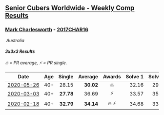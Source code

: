 <style>table {white-space: nowrap;}</style>
<link rel="stylesheet" type="text/css" href="/scw-comp/css/flags.css" />

## [Senior Cubers Worldwide - Weekly Comp Results](/scw-comp/results/)
### [Mark Charlesworth](README.md) - [2017CHAR16](https://www.worldcubeassociation.org/persons/2017CHAR16?event=333)

<i class="flag flag-AU" />&nbsp;Australia

#### 3x3x3 Results

<span style="white-space: nowrap;">🔥 = PR average</span>, <span style="white-space: nowrap;">⚡ = PR single</span>.

| Date | Age | Single | Average | Awards | Solve 1 | Solve 2 | Solve 3 | Solve 4 | Solve 5 | Video |
| :--: | :--: | --: | --: | :--: | --: | --: | --: | --: | --: | :-- |
| [2020-05-26](../../results/2020-05-26/333.md) | 40+ | 28.15 | **30.02** | 🔥 | 32.16 | 29.10 | 35.98 | 28.15 | 28.81 | [Desktop](https://www.facebook.com/events/688407551989463/permalink/690761785087373) / [Mobile](https://m.facebook.com/events/688407551989463?view=permalink&id=690761785087373) |
| [2020-03-03](../../results/2020-03-03/333.md) | 40+ | **27.78** | 36.69 | ⚡ | 33.57 | 35.60 | 40.89 | 48.79 | **27.78** | [Desktop](https://www.facebook.com/events/241721610185997/permalink/245500929808065) / [Mobile](https://m.facebook.com/events/241721610185997?view=permalink&id=245500929808065) |
| [2020-02-18](../../results/2020-02-18/333.md) | 40+ | **32.79** | **34.14** | 🔥 ⚡ | 34.68 | 33.02 | **32.79** | 41.22 | 34.72 | [Desktop](https://www.facebook.com/events/2558750947697073/permalink/2562987523940082) / [Mobile](https://m.facebook.com/events/2558750947697073?view=permalink&id=2562987523940082) |


<!-- Global site tag (gtag.js) - Google Analytics -->
<script async src="https://www.googletagmanager.com/gtag/js?id=UA-86348435-3"></script>
<script>window.dataLayer = window.dataLayer || []; function gtag() {dataLayer.push(arguments);} gtag('js', new Date()); gtag('config', 'UA-86348435-3');</script>
